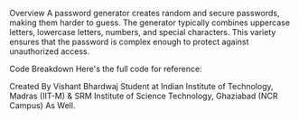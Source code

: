 Overview
A password generator creates random and secure passwords, making them harder to guess. The generator typically combines uppercase letters, lowercase letters, numbers, and special characters. This variety ensures that the password is complex enough to protect against unauthorized access.

Code Breakdown
Here's the full code for reference:

Created By Vishant Bhardwaj Student at Indian Institute of Technology, Madras (IIT-M) & SRM Institute of Science Technology, Ghaziabad (NCR Campus) As Well.
